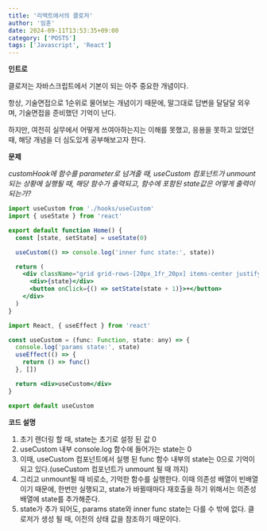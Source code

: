 ```yaml
---
title: '리액트에서의 클로저'
author: '임훈'
date: 2024-09-11T13:53:35+09:00
category: ['POSTS']
tags: ['Javascript', 'React']
---
```

**인트로**

클로저는 자바스크립트에서 기본이 되는 아주 중요한 개념이다.

항상, 기술면접으로 1순위로 물어보는 개념이기 때문에, 말그대로 답변을 달달달 외우며, 기술면접을 준비했던 기억이 난다.

하지만, 여전히 실무에서 어떻게 쓰여아하는지는 이해를 못했고, 응용을 못하고 있었던 때, 해당 개념을 더 심도있게 공부해보고자 한다.

**문제**

*customHook에 함수를 parameter로 넘겨줄 때, useCustom 컴포넌트가 unmount되는 상황에 실행될 때, 해당 함수가 출력되고, 함수에 포함된 state값은 어떻게 출력이 되는가?*

```jsx
import useCustom from './hooks/useCustom'
import { useState } from 'react'

export default function Home() {
  const [state, setState] = useState(0)

  useCustom(() => console.log('inner func state:', state))

  return (
    <div className="grid grid-rows-[20px_1fr_20px] items-center justify-items-center min-h-screen p-8 pb-20 gap-16 sm:p-20 font-[family-name:var(--font-geist-sans)]">
      <div>{state}</div>
      <button onClick={() => setState(state + 1)}>+</button>
    </div>
  )
}
```

```jsx
import React, { useEffect } from 'react'

const useCustom = (func: Function, state: any) => {
  console.log('params state:', state)
  useEffect(() => {
    return () => func()
  }, [])

  return <div>useCustom</div>
}

export default useCustom
```
**코드 설명**

1. 초기 렌더링 할 때, state는 초기로 설정 된 값 0
2. useCustom 내부 console.log 함수에 들어가는 state는 0
3. 이때, useCustom 컴포넌트에서 실행 된 func 함수 내부의 state는 0으로 기억이 되고 있다.(useCustom 컴포넌트가 unmount 될 때 까지)
4. 그리고 unmount될 때 비로소, 기억한 함수를 실행한다. 이때 의존성 배열이 빈배열이기 때문에, 한번만 실행되고, state가 바뀔때마다 재호출을 하기 위해서는 의존성배열에 state를 추가해준다.
5. state가 추가 되어도, params state와 inner func state는 다를 수 밖에 없다. 클로저가 생성 될 때, 이전의 상태 값을 참조하기 때문이다.